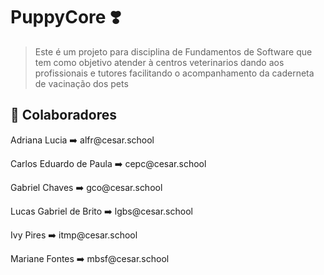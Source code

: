 # PuppyCore ❣️

> Este é um projeto para disciplina de Fundamentos de Software que tem como objetivo atender à centros veterinarios dando aos profissionais e tutores facilitando o acompanhamento da caderneta de vacinação dos pets

## 🤝 Colaboradores

</p>Adriana Lucia ➡️ alfr@cesar.school<p>
</p>Carlos Eduardo de Paula ➡️ cepc@cesar.school<p>
</p>Gabriel Chaves ➡️ gco@cesar.school<p>
</p>Lucas Gabriel de Brito ➡️ lgbs@cesar.school<p>
</p>Ivy Pires ➡️ itmp@cesar.school<p>
</p>Mariane Fontes ➡️ mbsf@cesar.school<p>


